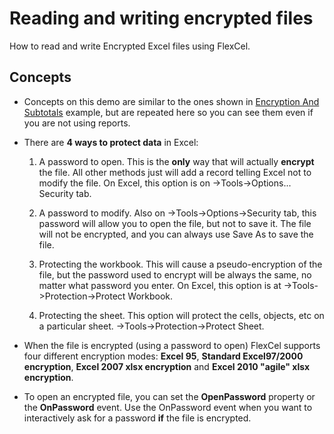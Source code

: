 # Reading and writing encrypted files

How to read and write Encrypted Excel files using FlexCel.

## Concepts

- Concepts on this demo are similar to the ones shown in [Encryption And Subtotals](https://download.tmssoftware.com/flexcel/doc/vcl/samples/delphi/reports/encryption-and-subtotals/index.html) example, but are repeated here so you can see them
  even if you are not using reports.

- There are **4 ways to protect data** in Excel:

   1. A password to open. This is the **only** way that will actually
   **encrypt** the file. All other methods just will add a record
   telling Excel not to modify the file. On Excel, this option is on
   -\>Tools-\>Options\... Security tab.

   2. A password to modify. Also on -\>Tools-\>Options-\>Security tab,
   this password will allow you to open the file, but not to save it.
   The file will not be encrypted, and you can always use Save As to
   save the file.
  
   3. Protecting the workbook. This will cause a pseudo-encryption of
   the file, but the password used to encrypt will be always the
   same, no matter what password you enter. On Excel, this option is
   at -\>Tools-\>Protection-\>Protect Workbook.

   4. Protecting the sheet. This option will protect the cells,
   objects, etc on a particular sheet.
   -\>Tools-\>Protection-\>Protect Sheet.

- When the file is encrypted (using a password to open) FlexCel
  supports four different encryption modes: 
  **Excel 95**, **Standard Excel97/2000 encryption**, 
  **Excel 2007 xlsx encryption** and
  **Excel 2010 \"agile\" xlsx encryption**.

- To open an encrypted file, you can set the **OpenPassword** property
  or the **OnPassword** event. Use the OnPassword event when you
  want to interactively ask for a password **if** the file is
  encrypted.
